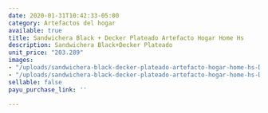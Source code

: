 ```yaml
---
date: 2020-01-31T10:42:33-05:00
category: Artefactos del hogar
available: true
title: Sandwichera Black + Decker Plateado Artefacto Hogar Home Hs
description: Sandwichera Black+Decker Plateado
unit_price: "203.289"
images:
- "/uploads/sandwichera-black-decker-plateado-artefacto-hogar-home-hs-D_NQ_NP_959633-MCO31555589370_072019-F.jpg"
- "/uploads/sandwichera-black-decker-plateado-artefacto-hogar-home-hs-D_NQ_NP_637613-MCO31555613717_072019-F.jpg"
sellable: false
payu_purchase_link: ''

---
```

